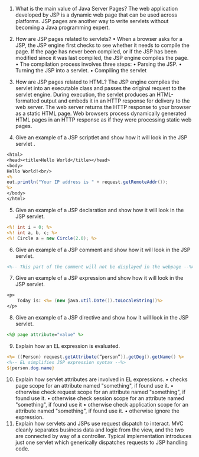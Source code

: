 1. What is the main value of Java Server Pages?
The web application developed by JSP is a dynamic web page that can be used across platforms.
JSP pages are another way to write servlets without becoming a Java programming expert.

2. How are JSP pages related to servlets?
• When a browser asks for a JSP, the JSP engine first
checks to see whether it needs to compile the page. If the
page has never been compiled, or if the JSP has been
modified since it was last compiled, the JSP engine
compiles the page.
• The compilation process involves three steps:
• Parsing the JSP.
• Turning the JSP into a servlet.
• Compiling the servlet

3. How are JSP pages related to HTML?
The JSP engine compiles the servlet into an executable class and passes the original request to the servlet engine.
During execution, the servlet produces an HTML-formatted output and embeds it in an HTTP response for delivery to the web server.
The web server returns the HTTP response to your browser as a static HTML page.
Web browsers process dynamically generated HTML pages in an HTTP response as if they were processing static web pages.

4. Give an example of a JSP scriptlet and show how it will look in the JSP servlet .
```JSP
<html>
<head><title>Hello World</title></head>
<body>
Hello World!<br/>
<%
out.println("Your IP address is " + request.getRemoteAddr());
%>
</body>
</html>
```

5. Give an example of a JSP declaration and show how it will look in the JSP servlet.
```JSP
<%! int i = 0; %> 
<%! int a, b, c; %> 
<%! Circle a = new Circle(2.0); %> 
```

6. Give an example of a JSP comment and show how it will look in the JSP servlet.
```JSP
<%-- This part of the comment will not be displayed in the webpage --%>
```

7. Give an example of a JSP expression and show how it will look in the JSP servlet.
```JSP
<p>
    Today is: <%= (new java.util.Date()).toLocaleString()%>
</p>
```

8. Give an example of a JSP directive and show how it will look in the JSP servlet.
```JSP
<%@ page attribute="value" %>
```
9. Explain how an EL expression is evaluated.
```JSP
<%= ((Person) request.getAttribute(“person”)).getDog().getName() %>
<%-- EL simplifies JSP expression syntax --%>
${person.dog.name}
```
10. Explain how servlet attributes are involved in EL expressions.
• checks page scope for an attribute named "something",
if found use it.
• otherwise check request scope for an attribute named "something",
 if found use it.
• otherwise check session scope for an attribute named "something",
 if found use it
• otherwise check application scope for an attribute named "something",
 if found use it.
• otherwise ignore the expression.
11. Explain how servlets and JSPs use request dispatch to interact.
MVC cleanly separates business data and logic from the view, and the two are connected by way of a controller. Typical implementation introduces just one servlet which generically dispatches requests to JSP handling code. 
